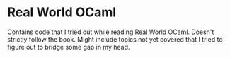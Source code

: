 # Real World OCaml

Contains code that I tried out while reading
[Real World OCaml](https://realworldocaml.org). Doesn't strictly
follow the book. Might include topics not yet covered that I tried to
figure out to bridge some gap in my head.

